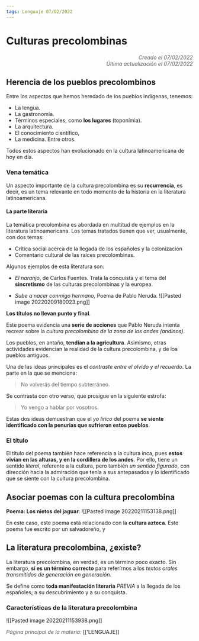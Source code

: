 ```yaml
---
tags: Lenguaje 07/02/2022
---
```


# Culturas precolombinas
<div style="text-align: right; opacity: 0.7; font-style: italic;">Creado el 07/02/2022</div>
<div style="text-align: right; opacity: 0.7; font-style: italic;">Última actualización el 07/02/2022</div>

## Herencia de los pueblos precolombinos

Entre los aspectos que hemos heredado de los pueblos indígenas, tenemos:
- La lengua.
- La gastronomía.
- Términos especiales, como **los lugares** (toponímia).
- La arquitectura.
- El conocimiento científico,
- La medicina.
Entre otros.

Todos estos aspectos han evolucionado en la cultura latinoamericana de hoy en día. 

### Vena temática

Un aspecto importante de la cultura precolombina es su **recurrencia**, es decir, es un tema relevante en todo momento de la historia en la literatura latinoamericana.

#### La parte literaria

La temática precolombina es abordada en multitud de ejemplos en la literatura latinoamericana.
Los temas tratados tienen que ver, usualmente, con dos temas: 

- Crítica social acerca de la llegada de los españoles y la colonización
- Comentario cultural de las raíces precolombinas.

Algunos ejemplos de esta literatura son:
- *El naranjo*, de Carlos Fuentes. Trata la conquista y el tema del **sincretismo** de las culturas precolombinas y la europea.

- *Sube a nacer conmigo hermano,* Poema de Pablo Neruda.
![[Pasted image 20220209180023.png]]

**Los títulos no llevan punto y final**.

Este poema evidencia una **serie de acciones** que Pablo Neruda intenta recrear sobre la *cultura precolombina de la zona de los andes (andinos)*.

Los pueblos, en antaño, **tendían a la agricultura**. Asimismo, otras actividades evidencian la realidad de la cultura precolombina, y de los pueblos antiguos.

Una de las ideas principales es el *contraste entre el olvido y el recuerdo*. La parte en la que se menciona:
> No volverás del tiempo subterráneo.

Se contrasta con otro verso, que prosigue en la siguiente estrofa:

> Yo vengo a hablar por vosotros.

Estas dos ideas demuestran que el *yo lírico* del poema **se siente identificado con la penurias que sufrieron estos pueblos**.

### El título

El título del poema también hace referencia a la cultura inca, pues **estos vivían en las alturas, y en la cordillera de los andes**. Por ello, tiene un sentido *literal*, referente a la cultura, pero también *un sentido figurado*, con dirección hacia la admiración que tenía a sus antepasados y lo identificado que se siente con la cultura precolombina.

## Asociar poemas con la cultura precolombina

**Poema: Los nietos del jaguar**:
![[Pasted image 20220211153138.png]]

En este caso, este poema está relacionado con la **cultura azteca**. Este poema fue escrito por un salvadoreño, y 


## La literatura precolombina, ¿existe?

La literatura precolombina, en verdad, es un término poco exacto. Sin embargo, **sí es un término correcto** para referírnos a los *textos orales transmitidos de generación en generación*.

Se define como **toda manifestación literaria** *PREVIA* a la llegada de los españoles; a su descubrimiento y a su conquista.


### Características de la literatura precolombina

![[Pasted image 20220211153938.png]]

<span style="opacity: 0.7; font-style: italic;">Página principal de la materia:</span> [['LENGUAJE]]